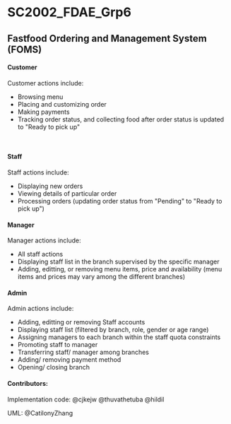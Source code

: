 # SC2002_FDAE_Grp6 
## Fastfood Ordering and Management System (FOMS)

#### Customer
Customer actions include:
- Browsing menu
- Placing and customizing order
- Making payments
- Tracking order status, and collecting food after order status is updated to "Ready to pick up"

<br>

#### Staff
Staff actions include:
- Displaying new orders
- Viewing details of particular order
- Processing orders (updating order status from "Pending" to "Ready to pick up")

#### Manager
Manager actions include:
- All staff actions
- Displaying staff list in the branch supervised by the specific manager
- Adding, editting, or removing menu items, price and availability (menu items and prices may vary among the different branches)

#### Admin
Admin actions include:
- Adding, editting or removing Staff accounts
- Displaying staff list (filtered by branch, role, gender or age range)
- Assigning managers to each branch within the staff quota constraints
- Promoting staff to manager
- Transferring staff/ manager among branches
- Adding/ removing payment method
- Opening/ closing branch

#### Contributors:
Implementation code: 
@cjkejw
@thuvathetuba
@hildil

UML:
@CatilonyZhang




